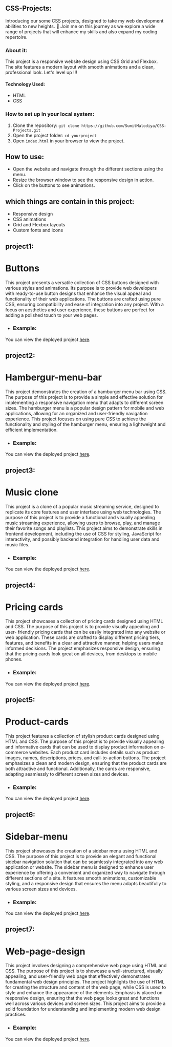 ## CSS-Projects:
Introducing our some CSS projects, designed to take my  web development abilities to new heights. 🌟 Join me on this journey as we explore a wide range of projects that will enhance my skills and also expand my coding repertoire.

### About it:
This project is a responsive website design using CSS Grid and Flexbox. The site features a modern layout with smooth animations and a clean, professional look.
 Let's level up !!!

#### Technology Used:
 - HTML
 - CSS

### How to set up in your local system:
1. Clone the repository: `git clone https://github.com/SumitMalodiya/CSS-Projects.git`
2. Open the project folder: `cd yourproject`
3. Open `index.html` in your browser to view the project.

## How to use:
- Open the website and navigate through the different sections using the menu.
- Resize the browser window to see the responsive design in action.
- Click on the buttons to see animations.

 ## which things are contain in this project:
- Responsive design
- CSS animations
- Grid and Flexbox layouts
- Custom fonts and icons

## project1:
# Buttons
This project presents a versatile collection of CSS buttons designed with various styles and animations. Its purpose is to provide web developers with 
ready-to-use button designs that enhance the visual appeal and functionality of their web applications. The buttons are crafted using pure CSS, ensuring 
compatibility and ease of integration into any project. With a focus on aesthetics and user experience, these buttons are perfect for adding a polished 
touch to your web pages.

-   ### Example:
You can view the deployed project [here](https://sumitmalodiya.github.io/CSS-Projects/Buttons/).

## project2:
# Hambergur-menu-bar
 This project demonstrates the creation of a hamburger menu bar using CSS. The purpose of this project is to provide a simple and effective solution for 
 implementing a responsive navigation menu that adapts to different screen sizes. The hamburger menu is a popular design pattern for mobile and web 
 applications, allowing for an organized and user-friendly navigation experience. This project focuses on using pure CSS to achieve the functionality and 
 styling of the hamburger menu, ensuring a lightweight and efficient implementation.

-   ### Example:
You can view the deployed project [here](https://sumitmalodiya.github.io/CSS-Projects/Hambergur-menu-bar/).

## project3:
# Music clone
This project is a clone of a popular music streaming service, designed to replicate its core features and user interface using web technologies. The 
purpose of this project is to provide a functional and visually appealing music streaming experience, allowing users to browse, play, and manage their 
favorite songs and playlists. This project aims to demonstrate skills in frontend development, including the use of CSS for styling, JavaScript for 
interactivity, and possibly backend integration for handling user data and music files.

-   ### Example:
You can view the deployed project [here](https://sumitmalodiya.github.io/CSS-Projects/Music%20clone/).

## project4:
# Pricing cards
This project showcases a collection of pricing cards designed using HTML and CSS. The purpose of this project is to provide visually appealing and user- 
friendly pricing cards that can be easily integrated into any website or web application. These cards are crafted to display different pricing tiers, 
features, and benefits in a clear and attractive manner, helping users make informed decisions. The project emphasizes responsive design, ensuring that the 
pricing cards look great on all devices, from desktops to mobile phones.

-   ### Example:
You can view the deployed project [here](https://sumitmalodiya.github.io/CSS-Projects/Pricing%20cards/).

## project5:
# Product-cards
This project features a collection of stylish product cards designed using HTML and CSS. The purpose of this project is to provide visually appealing and 
informative cards that can be used to display product information on e-commerce websites. Each product card includes details such as product images, names, 
descriptions, prices, and call-to-action buttons. The project emphasizes a clean and modern design, ensuring that the product cards are both attractive and 
functional. Additionally, the cards are responsive, adapting seamlessly to different screen sizes and devices.

-   ### Example:
You can view the deployed project [here](https://sumitmalodiya.github.io/CSS-Projects/Product-cards/).

## project6:
# Sidebar-menu
This project showcases the creation of a sidebar menu using HTML and CSS. The purpose of this project is to provide an elegant and functional sidebar 
navigation solution that can be seamlessly integrated into any web application or website. The sidebar menu is designed to enhance user experience by 
offering a convenient and organized way to navigate through different sections of a site. It features smooth animations, customizable styling, and a 
responsive design that ensures the menu adapts beautifully to various screen sizes and devices.

-   ### Example:
You can view the deployed project [here](https://sumitmalodiya.github.io/CSS-Projects/Sidebar-menu/).

## project7:
# Web-page-design
This project involves designing a comprehensive web page using HTML and CSS. The purpose of this project is to showcase a well-structured, visually 
appealing, and user-friendly web page that effectively demonstrates fundamental web design principles. The project highlights the use of HTML for creating 
the structure and content of the web page, while CSS is used to style and enhance the appearance of the elements. Emphasis is placed on responsive design, 
ensuring that the web page looks great and functions well across various devices and screen sizes. This project aims to provide a solid foundation for
understanding and implementing modern web design practices.

-   ### Example:
You can view the deployed project [here](https://sumitmalodiya.github.io/CSS-Projects/web-page-design/).
